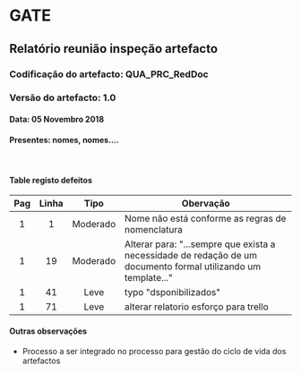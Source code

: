 # GATE
## Relatório reunião inspeção artefacto
### Codificação do artefacto: QUA_PRC_RedDoc
### Versão do artefacto: 1.0
#### Data: 05 Novembro 2018
#### Presentes: nomes, nomes....

</br>

#### Table registo defeitos
|Pag|Linha|Tipo|Obervação
|:---:|:---:|:---:|---
|1|1|Moderado|Nome não está conforme as regras de nomenclatura
|1|19|Moderado|Alterar para: "...sempre que exista a necessidade de redação de um documento formal utilizando um template..."
|1|41|Leve|typo "dsponibilizados"
|1|71|Leve|alterar relatorio esforço para trello



#### Outras observações
- Processo a ser integrado no processo para gestão do ciclo de vida dos artefactos


